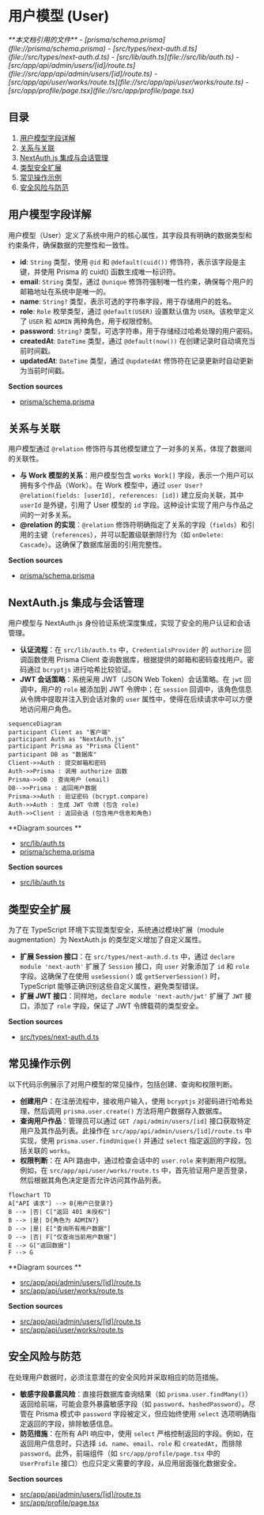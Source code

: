 # 用户模型 (User)

<cite>
**本文档引用的文件**   
- [prisma/schema.prisma](file://prisma/schema.prisma)
- [src/types/next-auth.d.ts](file://src/types/next-auth.d.ts)
- [src/lib/auth.ts](file://src/lib/auth.ts)
- [src/app/api/admin/users/[id]/route.ts](file://src/app/api/admin/users/[id]/route.ts)
- [src/app/api/user/works/route.ts](file://src/app/api/user/works/route.ts)
- [src/app/profile/page.tsx](file://src/app/profile/page.tsx)
</cite>

## 目录
1. [用户模型字段详解](#用户模型字段详解)
2. [关系与关联](#关系与关联)
3. [NextAuth.js 集成与会话管理](#nextauthjs-集成与会话管理)
4. [类型安全扩展](#类型安全扩展)
5. [常见操作示例](#常见操作示例)
6. [安全风险与防范](#安全风险与防范)

## 用户模型字段详解

用户模型（User）定义了系统中用户的核心属性，其字段具有明确的数据类型和约束条件，确保数据的完整性和一致性。

- **id**: `String` 类型，使用 `@id` 和 `@default(cuid())` 修饰符，表示该字段是主键，并使用 Prisma 的 cuid() 函数生成唯一标识符。
- **email**: `String` 类型，通过 `@unique` 修饰符强制唯一性约束，确保每个用户的邮箱地址在系统中是唯一的。
- **name**: `String?` 类型，表示可选的字符串字段，用于存储用户的姓名。
- **role**: `Role` 枚举类型，通过 `@default(USER)` 设置默认值为 `USER`。该枚举定义了 `USER` 和 `ADMIN` 两种角色，用于权限控制。
- **password**: `String?` 类型，可选字符串，用于存储经过哈希处理的用户密码。
- **createdAt**: `DateTime` 类型，通过 `@default(now())` 在创建记录时自动填充当前时间戳。
- **updatedAt**: `DateTime` 类型，通过 `@updatedAt` 修饰符在记录更新时自动更新为当前时间戳。

**Section sources**
- [prisma/schema.prisma](file://prisma/schema.prisma#L10-L20)

## 关系与关联

用户模型通过 `@relation` 修饰符与其他模型建立了一对多的关系，体现了数据间的关联性。

- **与 Work 模型的关系**：用户模型包含 `works Work[]` 字段，表示一个用户可以拥有多个作品（Work）。在 Work 模型中，通过 `user User? @relation(fields: [userId], references: [id])` 建立反向关联，其中 `userId` 是外键，引用了 User 模型的 `id` 字段。这种设计实现了用户与作品之间的一对多关系。
- **@relation 的实现**：`@relation` 修饰符明确指定了关系的字段（`fields`）和引用的主键（`references`），并可以配置级联删除行为（如 `onDelete: Cascade`）。这确保了数据库层面的引用完整性。

**Section sources**
- [prisma/schema.prisma](file://prisma/schema.prisma#L10-L25)

## NextAuth.js 集成与会话管理

用户模型与 NextAuth.js 身份验证系统深度集成，实现了安全的用户认证和会话管理。

- **认证流程**：在 `src/lib/auth.ts` 中，`CredentialsProvider` 的 `authorize` 回调函数使用 Prisma Client 查询数据库，根据提供的邮箱和密码查找用户。密码通过 `bcryptjs` 进行哈希比较验证。
- **JWT 会话策略**：系统采用 JWT（JSON Web Token）会话策略。在 `jwt` 回调中，用户的 `role` 被添加到 JWT 令牌中；在 `session` 回调中，该角色信息从令牌中提取并注入到会话对象的 `user` 属性中，使得在后续请求中可以方便地访问用户角色。

```mermaid
sequenceDiagram
participant Client as "客户端"
participant Auth as "NextAuth.js"
participant Prisma as "Prisma Client"
participant DB as "数据库"
Client->>Auth : 提交邮箱和密码
Auth->>Prisma : 调用 authorize 函数
Prisma->>DB : 查询用户 (email)
DB-->>Prisma : 返回用户数据
Prisma->>Auth : 验证密码 (bcrypt.compare)
Auth->>Auth : 生成 JWT 令牌 (包含 role)
Auth->>Client : 返回会话 (包含用户信息和角色)
```

**Diagram sources **
- [src/lib/auth.ts](file://src/lib/auth.ts#L20-L70)
- [prisma/schema.prisma](file://prisma/schema.prisma#L10-L20)

**Section sources**
- [src/lib/auth.ts](file://src/lib/auth.ts#L20-L70)

## 类型安全扩展

为了在 TypeScript 环境下实现类型安全，系统通过模块扩展（module augmentation）为 NextAuth.js 的类型定义增加了自定义属性。

- **扩展 Session 接口**：在 `src/types/next-auth.d.ts` 中，通过 `declare module 'next-auth'` 扩展了 `Session` 接口，向 `user` 对象添加了 `id` 和 `role` 字段。这确保了在使用 `useSession()` 或 `getServerSession()` 时，TypeScript 能够正确识别这些自定义属性，避免类型错误。
- **扩展 JWT 接口**：同样地，`declare module 'next-auth/jwt'` 扩展了 `JWT` 接口，添加了 `role` 字段，保证了 JWT 令牌载荷的类型安全。

**Section sources**
- [src/types/next-auth.d.ts](file://src/types/next-auth.d.ts#L1-L22)

## 常见操作示例

以下代码示例展示了对用户模型的常见操作，包括创建、查询和权限判断。

- **创建用户**：在注册流程中，接收用户输入，使用 `bcryptjs` 对密码进行哈希处理，然后调用 `prisma.user.create()` 方法将用户数据存入数据库。
- **查询用户作品**：管理员可以通过 `GET /api/admin/users/[id]` 接口获取特定用户及其作品列表。此操作在 `src/app/api/admin/users/[id]/route.ts` 中实现，使用 `prisma.user.findUnique()` 并通过 `select` 指定返回的字段，包括关联的 `works`。
- **权限判断**：在 API 路由中，通过检查会话中的 `user.role` 来判断用户权限。例如，在 `src/app/api/user/works/route.ts` 中，首先验证用户是否登录，然后根据其角色决定是否允许访问其作品列表。

```mermaid
flowchart TD
A["API 请求"] --> B{用户已登录?}
B --> |否| C["返回 401 未授权"]
B --> |是| D{角色为 ADMIN?}
D --> |是| E["查询所有用户数据"]
D --> |否| F["仅查询当前用户数据"]
E --> G["返回数据"]
F --> G
```

**Diagram sources **
- [src/app/api/admin/users/[id]/route.ts](file://src/app/api/admin/users/[id]/route.ts#L8-L100)
- [src/app/api/user/works/route.ts](file://src/app/api/user/works/route.ts#L10-L40)

**Section sources**
- [src/app/api/admin/users/[id]/route.ts](file://src/app/api/admin/users/[id]/route.ts#L8-L100)
- [src/app/api/user/works/route.ts](file://src/app/api/user/works/route.ts#L10-L40)

## 安全风险与防范

在处理用户数据时，必须注意潜在的安全风险并采取相应的防范措施。

- **敏感字段暴露风险**：直接将数据库查询结果（如 `prisma.user.findMany()`）返回给前端，可能会意外暴露敏感字段（如 `password`、`hashedPassword`）。尽管在 Prisma 模式中 `password` 字段被定义，但应始终使用 `select` 选项明确指定返回的字段，排除敏感信息。
- **防范措施**：在所有 API 响应中，使用 `select` 严格控制返回的字段。例如，在返回用户信息时，只选择 `id`、`name`、`email`、`role` 和 `createdAt`，而排除 `password`。此外，前端组件（如 `src/app/profile/page.tsx` 中的 `UserProfile` 接口）也应只定义需要的字段，从应用层面强化数据安全。

**Section sources**
- [src/app/api/admin/users/[id]/route.ts](file://src/app/api/admin/users/[id]/route.ts#L44-L50)
- [src/app/profile/page.tsx](file://src/app/profile/page.tsx#L16-L27)